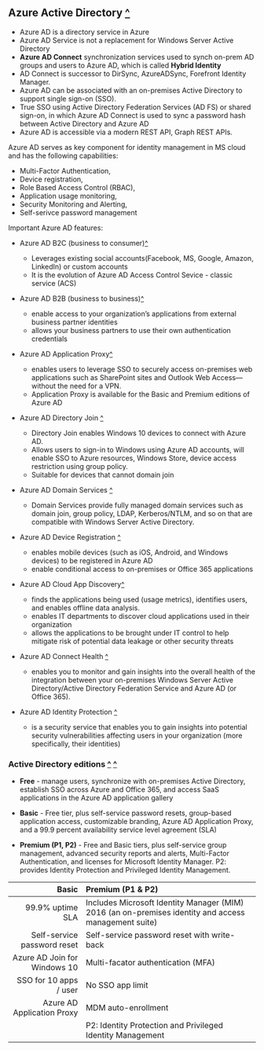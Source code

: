 ## Azure Active Directory [^](https://azure.microsoft.com/documentation/articles/active-directory-whatis/)

* Azure AD is a directory service in Azure
* Azure AD Service is not a replacement for Windows Server Active Directory
* **Azure AD Connect** synchronization services used to synch on-prem AD groups and users to Azure AD, which is called **Hybrid Identity**
* AD Connect is successor to DirSync, AzureADSync, Forefront Identity Manager.
* Azure AD can be associated with an on-premises Active Directory to support single sign-on (SSO).
* True SSO using Active Directory Federation Services (AD FS) or shared sign-on, in which Azure AD Connect is used to sync a password hash between Active Directory and Azure AD
* Azure AD is accessible via a modern REST API, Graph REST APIs.

Azure AD serves as key component for identity management in MS cloud and has the following capabilities:
* Multi-Factor Authentication,
* Device registration,
* Role Based Access Control (RBAC),
* Application usage monitoring,
* Security Monitoring and Alerting,
* Self-serivce password management

Important Azure AD features:
* Azure AD B2C (business to consumer)[^](https://azure.microsoft.com/documentation/articles/active-directory-b2c-overview/)

    - Leverages existing social accounts(Facebook, MS, Google, Amazon, LinkedIn) or custom accounts
    - It is the evolution of Azure AD Access Control Sevice - classic service (ACS) 

* Azure AD B2B (business to business)[^](https://azure.microsoft.com/documentation/articles/active-directory-b2b-collaboration-overview/)

    - enable access to your organization’s applications from external business partner identities
    - allows your business partners to use their own authentication credentials
* Azure AD Application Proxy[^](https://azure.microsoft.com/documentation/articles/active-directory-application-proxy-get-started/)
    - enables users to leverage SSO to securely access on-premises web applications such as SharePoint sites and Outlook Web Access—without the need for a VPN.
    - Application Proxy is available for the Basic and Premium editions of Azure AD

* Azure AD Directory Join [^](https://azure.microsoft.com/documentation/articles/active-directory-azureadjoin-windows10-devices-overview/)

    - Directory Join enables Windows 10 devices to connect with Azure AD.
    - Allows users to sign-in to Windows using Azure AD accounts, will enable SSO to Azure resources, Windows Store, device access restriction using group policy.
    - Suitable for devices that cannot domain join

* Azure AD Domain Services [^](https://azure.microsoft.com/documentation/articles/active-directory-ds-overview/)
    - Domain Services provide fully managed domain services such as domain join, group policy, LDAP, Kerberos/NTLM, and so on that are compatible with Windows Server Active Directory.

* Azure AD Device Registration [^](https://azure.microsoft.com/documentation/articles/active-directory-conditional-access-device-registration-overview/)
    - enables mobile devices (such as iOS, Android, and Windows devices) to be registered in Azure AD
   - enable conditional access to on-premises or Office 365 applications

* Azure AD Cloud App Discovery[^](https://azure.microsoft.com/documentation/articles/active-directory-cloudappdiscovery-whatis/)

    - finds the applications being used (usage metrics), identifies users, and enables offline data analysis.
    - enables IT departments to discover cloud applications used in their organization
    - allows the applications to be brought under IT control to help mitigate risk of potential data leakage or other security threats

* Azure AD Connect Health [^](https://azure.microsoft.com/documentation/articles/active-directory-aadconnect-health/)

    - enables you to monitor and gain insights into the overall health of the integration between your on-premises Windows Server Active Directory/Active Directory Federation Service and Azure AD (or Office 365).

* Azure AD Identity Protection [^](https://azure.microsoft.com/documentation/articles/active-directory-identityprotection/) 

    - is a security service that enables you to gain insights into potential security vulnerabilities affecting users in your organization (more specifically, their identities)

### Active Directory editions [^](https://docs.microsoft.com/en-us/azure/active-directory/active-directory-whatis#choose-an-edition) [^](https://azure.microsoft.com/en-us/pricing/details/active-directory/)

* **Free** - manage users, synchronize with on-premises Active Directory, establish SSO across Azure and Office 365, and access SaaS applications in the Azure AD application gallery

* **Basic** - Free tier, plus self-service password resets, group-based application access, customizable branding, Azure AD Application Proxy, and a 99.9 percent availability service level agreement (SLA)

* **Premium (P1, P2)** - Free and Basic tiers, plus self-service group management, advanced security reports and alerts, Multi-Factor Authentication, and licenses for Microsoft Identity Manager. P2: provides Identity Protection and Privileged Identity Management.

| **Basic** | **Premium (P1 & P2)**|
|---:|:---|
|99.9% uptime SLA | Includes Microsoft Identity Manager (MIM) 2016 (an on-premises identity and access management suite)|
| Self-service password reset |  Self-service password reset with write-back |
| Azure AD Join for Windows 10 | Multi-facator authentication (MFA) |
| SSO for 10 apps / user |  No SSO app limit |
| Azure AD Application Proxy | MDM auto-enrollment|
| | P2: Identity Protection and Privileged Identity Management|

